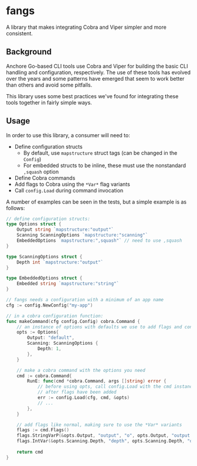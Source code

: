 # fangs

A library that makes integrating Cobra and Viper simpler and more consistent.

## Background

Anchore Go-based CLI tools use Cobra and Viper for building the basic CLI handling
and configuration, respectively. The use of these tools has evolved over the years
and some patterns have emerged that seem to work better than others and avoid some
pitfalls.

This library uses some best practices we've found for integrating these tools together
in fairly simple ways.

## Usage

In order to use this library, a consumer will need to:
* Define configuration structs
    * By default, use `mapstructure` struct tags (can be changed in the `Config`)
    * For embedded structs to be inline, these must use the nonstandard `,squash` option
* Define Cobra commands
* Add flags to Cobra using the `*Var*` flag variants
* Call `config.Load` during command invocation

A number of examples can be seen in the tests, but a simple example is as follows:

```go
// define configuration structs:
type Options struct {
    Output string `mapstructure:"output"`
    Scanning ScanningOptions `mapstructure:"scanning"`
	EmbeddedOptions `mapstructure:",squash"` // need to use ,squash
}

type ScanningOptions struct {
    Depth int `mapstructure:"output"`
}

type EmbeddedOptions struct {
	Embedded string `mapstructure:"string"`
}

// fangs needs a configuration with a minimum of an app name
cfg := config.NewConfig("my-app")

// in a cobra configuration function:
func makeCommand(cfg config.Config) cobra.Command {
    // an instance of options with defaults we use to add flags and configure
    opts := Options{
        Output: "default",
        Scanning: ScanningOptions {
            Depth: 1,
        },
    }

    // make a cobra command with the options you need
    cmd := cobra.Command{
        RunE: func(cmd *cobra.Command, args []string) error {
            // before using opts, call config.Load with the cmd instance,
            // after flags have been added
            err := config.Load(cfg, cmd, &opts)
            // ...
        },
    }

    // add flags like normal, making sure to use the *Var* variants
    flags := cmd.Flags()
    flags.StringVarP(&opts.Output, "output", "o", opts.Output, "output usage")
    flags.IntVar(&opts.Scanning.Depth, "depth", opts.Scanning.Depth, "depth usage")
    
    return cmd
}
```
